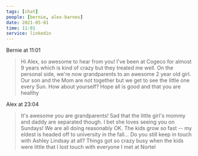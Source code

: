 ```yaml
---
tags: [chat]
people: [bernie, alex-barnes]
date: 2021-05-01
time: 11:01
service: linkedin
---
```


Bernie at 11:01

> Hi Alex, so awesome to hear from you! I've been at Cogeco for almost 9 years which is kind of crazy but they treated me well. On the personal side, we're now grandparents to an awesome 2 year old girl. Our son and the Mom are not together but we get to see the little one every Sun. How about yourself? Hope all is good and that you are healthy

Alex at 23:04

> It's awesome you are grandparents! Sad that the little girl's mommy and daddy are separated though. I bet she loves seeing you on Sundays!  We are all doing reasonably OK. The kids grow so fast -- my eldest is headed off to university in the fall...  Do you still keep in touch with Ashley Lindsay at all? Things got so crazy busy when the kids were little that I lost touch with everyone I met at Nortel

